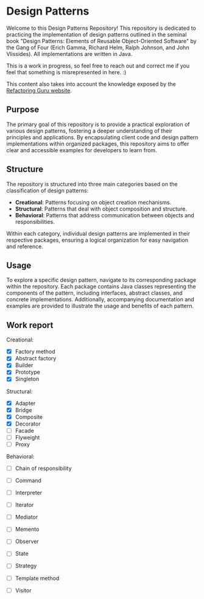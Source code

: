 # Design Patterns

Welcome to this Design Patterns Repository! This repository is dedicated to practicing the implementation of design patterns outlined in the seminal book "Design Patterns: Elements of Reusable Object-Oriented Software" by the Gang of Four (Erich Gamma, Richard Helm, Ralph Johnson, and John Vlissides). All implementations are written in Java.

This is a work in progress, so feel free to reach out and correct me if you feel that something is misrepresented in here. :) 

This content also takes into account the knowledge exposed by the [Refactoring Guru website](https://refactoring.guru/design-patterns).

## Purpose

The primary goal of this repository is to provide a practical exploration of various design patterns, fostering a deeper understanding of their principles and applications. By encapsulating client code and design pattern implementations within organized packages, this repository aims to offer clear and accessible examples for developers to learn from.

## Structure

The repository is structured into three main categories based on the classification of design patterns:

- **Creational**: Patterns focusing on object creation mechanisms.
- **Structural**: Patterns that deal with object composition and structure.
- **Behavioral**: Patterns that address communication between objects and responsibilities.

Within each category, individual design patterns are implemented in their respective packages, ensuring a logical organization for easy navigation and reference.

## Usage

To explore a specific design pattern, navigate to its corresponding package within the repository. Each package contains Java classes representing the components of the pattern, including interfaces, abstract classes, and concrete implementations. Additionally, accompanying documentation and examples are provided to illustrate the usage and benefits of each pattern.

## Work report 

Creational:
- [x] Factory method
- [x] Abstract factory
- [x] Builder
- [x] Prototype
- [x] Singleton

Structural:
- [x] Adapter
- [x] Bridge
- [x] Composite
- [x] Decorator
- [ ] Facade
- [ ] Flyweight
- [ ] Proxy

Behavioral:
- [ ] Chain of responsibility
- [ ] Command
- [ ] Interpreter
- [ ] Iterator
- [ ] Mediator
- [ ] Memento
- [ ] Observer
- [ ] State
- [ ] Strategy
- [ ] Template method
- [ ] Visitor


